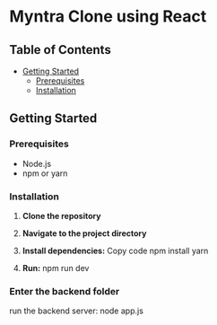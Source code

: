 # Myntra Clone using React


## Table of Contents

- [Getting Started](#getting-started)
  - [Prerequisites](#prerequisites)
  - [Installation](#installation)

## Getting Started

### Prerequisites

- Node.js
- npm or yarn

### Installation

1. **Clone the repository**
2. **Navigate to the project directory**
3. **Install dependencies:**
  Copy code
  npm install
  yarn

5. **Run:**
  npm run dev

### Enter the backend folder
run the backend server:
  node app.js
